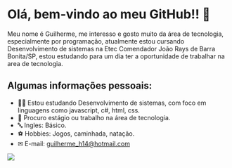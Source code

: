 # **Olá, bem-vindo ao meu GitHub!!** 👋

Meu nome é Guilherme, me interesso e gosto muito da área de tecnologia, especialmente por programação, atualmente estou cursando Desenvolvimento de sistemas na Etec Comendador João Rays de Barra Bonita/SP, estou estudando para um dia ter a oportunidade de trabalhar na area de tecnologia.

## **Algumas informações pessoais:**

- 👨‍🎓 Estou estudando Desenvolvimento de sistemas, com foco em linguagens como javascript, c#, html, css.
- 📃 Procuro estágio ou trabalho na área de tecnologia.
- 🔤 Ingles: Básico.
- ⚽ Hobbies: Jogos, caminhada, natação.
- ✉ E-mail: guilherme_h14@hotmail.com


<img src="https://cdn.jsdelivr.net/gh/devicons/devicon/icons/linkedin/linkedin-original-wordmark.svg" />



